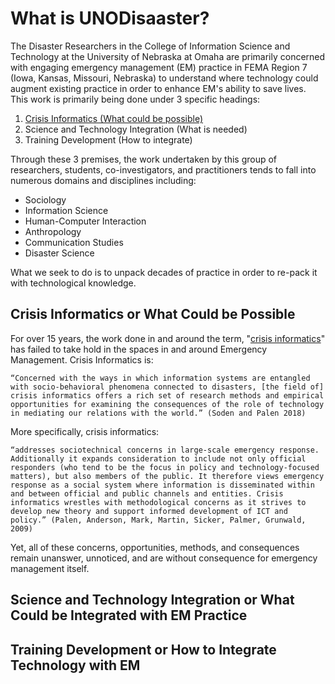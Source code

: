 # What is UNODisaaster?

The Disaster Researchers in the College of Information Science and Technology at the University of Nebraska at Omaha are primarily concerned with engaging emergency management (EM) practice in FEMA Region 7 (Iowa, Kansas, Missouri, Nebraska) to understand where technology could augment existing practice in order to enhance EM's ability to save lives. This work is primarily being done under 3 specific headings: 

1. [Crisis Informatics (What could be possible)](#CI-What)
2. Science and Technology Integration (What is needed)
3. Training Development (How to integrate)

Through these 3 premises, the work undertaken by this group of researchers, students, co-investigators, and practitioners tends to fall into numerous domains and disciplines including: 

* Sociology
* Information Science
* Human-Computer Interaction
* Anthropology
* Communication Studies
* Disaster Science

What we seek to do is to unpack decades of practice in order to re-pack it with technological knowledge. 

<a name="CI-What"></a>
## Crisis Informatics or What Could be Possible

For over 15 years, the work done in and around the term, "[crisis informatics](https://tinyurl.com/crisisinformatics)" has failed to take hold in the spaces in and around Emergency Management. Crisis Informatics is: 

`“Concerned with the ways in which information systems are entangled with socio-behavioral phenomena connected to disasters, [the field of] crisis informatics offers a rich set of research methods and empirical opportunities for examining the consequences of the role of technology in mediating our relations with the world.” (Soden and Palen 2018)`

More specifically, crisis informatics:

`“addresses sociotechnical concerns in large-scale emergency response. Additionally it expands consideration to include not only official responders (who tend to be the focus in policy and technology-focused matters), but also members of the public. It therefore views emergency response as a social system where information is disseminated within and between official and public channels and entities. Crisis informatics wrestles with methodological concerns as it strives to develop new theory and support informed development of ICT and policy.” (Palen, Anderson, Mark, Martin, Sicker, Palmer, Grunwald, 2009)`

Yet, all of these concerns, opportunities, methods, and consequences remain unanswer, unnoticed, and are without consequence for emergency management itself. 

## Science and Technology Integration or What Could be Integrated with EM Practice

## Training Development or How to Integrate Technology with EM
